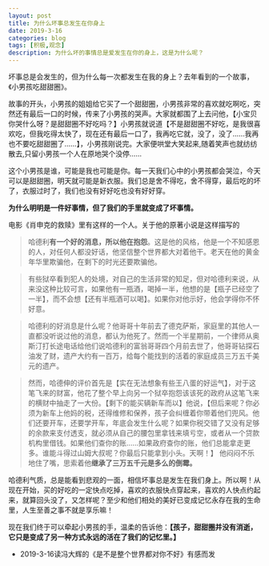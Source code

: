 ```yaml
---
layout: post
title: 为什么坏事总发生在你身上
date: 2019-3-16
categories: blog
tags: [积极,观念]
description: 为什么坏的事情总是爱发生在你的身上，这是为什么呢？
---
```


坏事总是会发生的，但为什么每一次都发生在我的身上？去年看到的一个故事，《小男孩吃甜甜圈》。

故事的开头，小男孩的姐姐给它买了一个甜甜圈，小男孩非常的喜欢就吃啊吃，突然还有最后一口的时候，传来了小男孩的哭声。大家就都围了上去问他，【小宝贝你哭什么呀？是甜甜圈不好吃吗？】小男孩就说道【不是甜甜圈不好吃，是我很喜欢吃，但我吃得太快了，现在还有最后一口了，我再吃它就，没了，没了......我再也不要吃甜甜圈了......】，小男孩刚说完。大家便哄堂大笑起来,随着笑声也就纺纺散去,只留小男孩一个人在原地哭个没停......

这个小男孩是谁，可能是我也可能是你。每一天我们心中的小男孩都会哭泣，今天可以是甜甜圈，明天就可能是新衣服。我们总是舍不得吃，舍不得穿，最后吃的坏了，衣服过时了，我们也没有好好吃也没有好好穿。

**为什么明明是一件好事情，但了我们的手里就变成了坏事情。**

电影《肖申克的救赎》里有这样的一个人。关于他的原著小说是这样描写的
>哈德利**有一个好的消息，所以他在抱怨**。这是他的风格，他是一个不知感恩的人，对任何人都没好话，他坚信整个世界都大对着他干。老天在他的黄金年华里欺骗他，在剩下的时光还要欺骗他。

>有些狱卒看到犯人的处境，对自己的生活非常的知足，但对哈德利来说，从来没这种比较可言，如果他有一瓶酒，喝掉一半，他想的是【瓶子已经空了一半】，而不会想【还有半瓶酒可以喝】。如果你对他示好，他会学得你不怀好意。

>哈德利的好消息是什么呢？他哥哥十年前去了德克萨斯，家庭里的其他人一直都没听说过他的消息，都认为他死了。然而一个半星期前，一个律师从奥斯汀打长途电话给他们说哈德利的富翁哥哥四个月前去世了，他哥哥钻探石油发了财，遗产大约有一百万，给每个能找到的活着的家庭成员三万五千美元的遗产。

>然而，哈德伸的评价首先是【实在无法想象有些王八蛋的好运气】，对于这笔飞来的财富，他花了整个早上向另一个狱卒抱怨该该死的政府从这笔飞来的横财中抽走了一大份。【剩下的能买辆新车而以】他说，【但后来呢？你必须为新车上他妈的税，还得维修和保养，孩子会纠缠着你带着他们兜风。他们还要开车，还要学开车，年底会发生什么呢？如果你税交错了又没有足够的余款来支付透支，就必须从自己的腰包里拿钱来填亏空，或者从一个贷款机构里借钱。如果他们查你的账......如果政府查你的账，他们总能拿走更多。谁能斗得过山姆大叔呢？你最后只能拿到小头。天啊！】 他闷闷不乐地住了嘴，思索着他**继承了三万五千元是多么的倒霉。**

哈德利气质，总是能看到悲观的一面，相信坏事总是发生在我们身上。所以啊！从现在开始，买的好吃的一定快点吃掉，喜欢的衣服快点穿起来，喜欢的人快点约起来，就算回头没了，又怎样呢？至少和他们相处的美好已变成记忆永存在我的生命里，人生至善之事不就是享乐嘛！

现在我们终于可以牵起小男孩的手，温柔的告诉他：**【孩子，甜甜圈并没有消逝，它只是变成了另一种方式永远的活在了我们的记忆里。】**

- 2019-3-16读冯大辉的《是不是整个世界都对你不好》有感而发